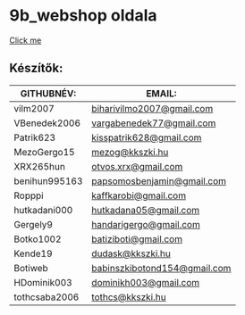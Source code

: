 # 9b_webshop oldala

[Click me](https://pepe1125.github.io/9b_web/fő.html)

## Készítők:

| GITHUBNÉV:	| EMAIL:  |
| ----------- | ------- |
vilm2007	| biharivilmo2007@gmail.com
VBenedek2006	| vargabenedek77@gmail.com
Patrik623	| kisspatrik628@gmail.com
MezoGergo15	| mezog@kkszki.hu
XRX265hun	| otvos.xrx@gmail.com
benihun995163	| papsomosbenjamin@gmail.com
Ropppi	| kaffkarobi@gmail.com
hutkadani000	| hutkadana05@gmail.com
Gergely9 |	 handarigergo@gmail.com
Botko1002	| batiziboti@gmail.com
Kende19	| dudask@kkszki.hu
Botiweb|	babinszkibotond154@gmail.com
HDominik003	| dominikh003@gmail.com
tothcsaba2006 |	tothcs@kkszki.hu

